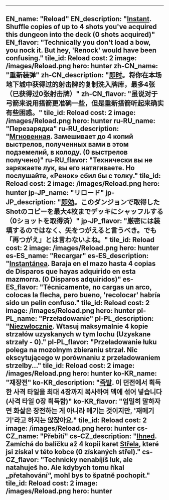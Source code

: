 ---

EN_name: "Reload"
EN_description: "<u><u>Instant</u></u>. Shuffle copies of up to 4 shots you've acquired this dungeon into the deck (0 shots acquired)"
EN_flavor: "Technically you don't load a bow, you nock it. But hey, 'Renock' would have been confusing."
tile_id: Reload
cost: 2
image: /images/Reload.png
hero: hunter
zh-CN_name: "重新装弹"
zh-CN_description: "<u><u>即时</u></u>。将你在本场地下城中获得过的射击牌的复制洗入牌库，最多4张（已获得过0张射击牌）"
zh-CN_flavor: "虽说对于弓箭来说用搭箭更准确一些，但是重新搭箭听起来确实有些困惑。"
tile_id: Reload
cost: 2
image: /images/Reload.png
hero: hunter
ru-RU_name: "Перезарядка"
ru-RU_description: "<u><u>Мгновенная</u></u>. Замешивает до 4 копий выстрелов, полученных вами в этом подземелий, в колоду. (0 выстрелов получено)"
ru-RU_flavor: "Технически вы не заряжаете лук, вы его натягиваете. Но послушайте, «Ренок» сбил бы с толку."
tile_id: Reload
cost: 2
image: /images/Reload.png
hero: hunter
jp-JP_name: "リロード"
jp-JP_description: "<u><u>即効</u></u>。このダンジョンで取得したShotのコピーを最大4枚までデッキにシャッフルする（0ショットを取得済）"
jp-JP_flavor: "厳密には装填するのではなく、矢をつがえると言うべき。でも「再つがえ」とは言わないよね。"
tile_id: Reload
cost: 2
image: /images/Reload.png
hero: hunter
es-ES_name: "Recargar"
es-ES_description: "<u><u>Instantánea</u></u>. Baraja en el mazo hasta 4 copias de Disparos que hayas adquirido en esta mazmorra. (0 Disparos adquiridos)"
es-ES_flavor: "Técnicamente, no cargas un arco, colocas la flecha, pero bueno, 'recolocar' habría sido un pelín confuso."
tile_id: Reload
cost: 2
image: /images/Reload.png
hero: hunter
pl-PL_name: "Przeładowanie"
pl-PL_description: "<u><u>Niezwłocznie</u></u>. Wtasuj maksymalnie 4 kopie strzałów uzyskanych w tym lochu (Uzyskane strzały - 0)."
pl-PL_flavor: "Przeładowanie łuku polega na mozolnym zbieraniu strzał. Nic ekscytującego w porównaniu z przeładowaniem strzelby..."
tile_id: Reload
cost: 2
image: /images/Reload.png
hero: hunter
ko-KR_name: "재장전"
ko-KR_description: "<u><u>즉발</u></u>. 이 던전에서 획득한 사격 타일을 최대 4장까지 복사하여 덱에 섞어 넣습니다(사격 타일 0장 획득함)"
ko-KR_flavor: "엄밀히 말하자면 화살은 장전하는 게 아니라 메기는 것이지만, '재메기기'라고 하지는 않잖아요."
tile_id: Reload
cost: 2
image: /images/Reload.png
hero: hunter
cs-CZ_name: "Přebití"
cs-CZ_description: "<u><u>Ihned</u></u>. Zamíchá do balíčku až 4 kopií karet <u>Střela</u>, které jsi získal v této kobce (0 získaných střel)."
cs-CZ_flavor: "Technicky nenabíjíš luk, ale natahuješ ho. Ale kdybych tomu říkal „přetahování“, mohl bys to špatně pochopit."
tile_id: Reload
cost: 2
image: /images/Reload.png
hero: hunter
---